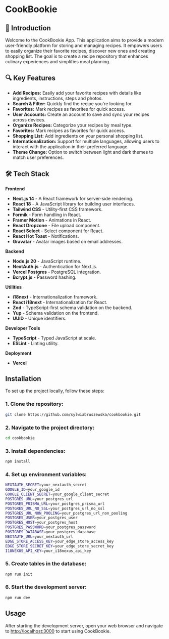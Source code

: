 # CookBookie

## 🌟 Introduction

Welcome to the CookBookie App. This application aims to provide a modern user-friendly platform for storing and managing recipes. It empowers users to easily organize their favorite recipes, discover new ones and creating shopping list. The goal is to create a recipe repository that enhances culinary experiences and simplifies meal planning.

## 🔍 Key Features

- **Add Recipes:** Easily add your favorite recipes with details like ingredients, instructions, steps and photos.
- **Search & Filter:** Quickly find the recipe you're looking for.
- **Favorites:** Mark recipes as favorites for quick access.
- **User Accounts:** Create an account to save and sync your recipes across devices.
- **Organize Recipes:** Categorize your recipes by meal type.
- **Favorites:** Mark recipes as favorites for quick access.
- **Shopping List:** Add ingredients on your personal shopping list.
- **Internationalization:** Support for multiple languages, allowing users to interact with the application in their preferred language.
- **Theme Change:** Option to switch between light and dark themes to match user preferences.

## 🛠️ Tech Stack

**Frontend**

- **Next.js 14** - A React framework for server-side rendering.
- **React 18** - A JavaScript library for building user interfaces.
- **Tailwind CSS** - Utility-first CSS framework.
- **Formik** - Form handling in React.
- **Framer Motion** - Animations in React.
- **React Dropzone** - File upload component.
- **React Select** - Select component for React.
- **React Hot Toast** - Notifications.
- **Gravatar** - Avatar images based on email addresses.

**Backend**

- **Node.js 20** - JavaScript runtime.
- **NextAuth.js** - Authentication for Next.js.
- **Vercel Postgres** - PostgreSQL integration.
- **Bcrypt.js** - Password hashing.

**Utilities**

- **i18next** - Internationalization framework.
- **React i18next** - Internationalization for React.
- **Zod** - TypeScript-first schema validation on the backend.
- **Yup** - Schema validation on the frontend.
- **UUID** - Unique identifiers.

**Developer Tools**

- **TypeScript** - Typed JavaScript at scale.
- **ESLint** - Linting utility.

**Deployment**

- **Vercel**

## Installation

To set up the project locally, follow these steps:

### 1. Clone the repository:

```bash
git clone https://github.com/sylwiabruszewska/cookbookie.git
```

### 2. Navigate to the project directory:

```bash
cd cookbookie
```

### 3. Install dependencies:

```bash
npm install
```

### 4. Set up environment variables:

```bash
NEXTAUTH_SECRET=your_nextauth_secret
GOOGLE_ID=your_google_id
GOOGLE_CLIENT_SECRET=your_google_client_secret
POSTGRES_URL=your_postgres_url
POSTGRES_PRISMA_URL=your_postgres_prisma_url
POSTGRES_URL_NO_SSL=your_postgres_url_no_ssl
POSTGRES_URL_NON_POOLING=your_postgres_url_non_pooling
POSTGRES_USER=your_postgres_user
POSTGRES_HOST=your_postgres_host
POSTGRES_PASSWORD=your_postgres_password
POSTGRES_DATABASE=your_postgres_database
NEXTAUTH_URL=your_nextauth_url
EDGE_STORE_ACCESS_KEY=your_edge_store_access_key
EDGE_STORE_SECRET_KEY=your_edge_store_secret_key
I18NEXUS_API_KEY=your_i18nexus_api_key
```

### 5. Create tables in the database:

```bash
npm run init
```

### 6. Start the development server:

```bash
npm run dev
```

## Usage

After starting the development server, open your web browser and navigate to [http://localhost:3000](http://localhost:3000) to start using CookBookie.
